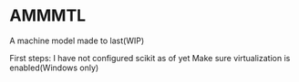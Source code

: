# AMMMTL
A machine model made to last(WIP)

First steps:
I have not configured scikit as of yet
Make sure virtualization is enabled(Windows only)


